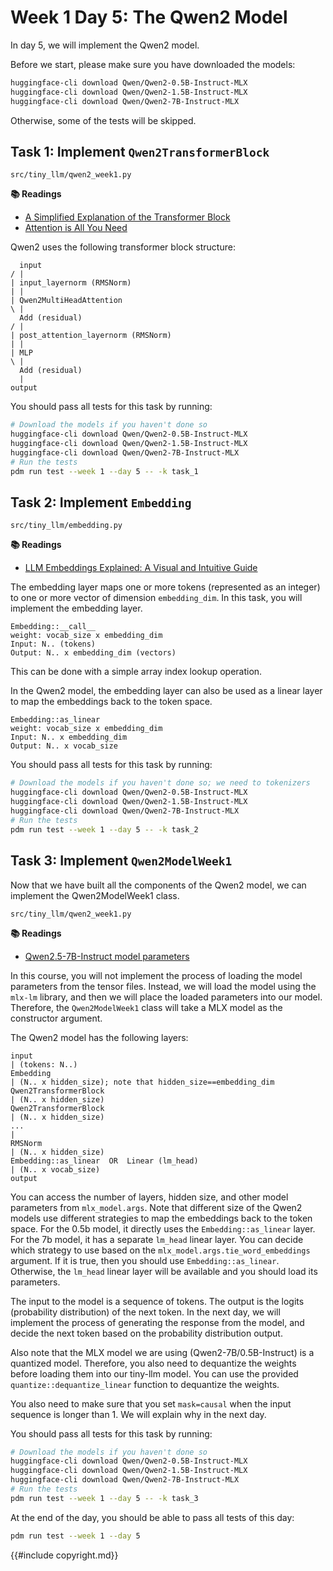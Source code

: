 # Week 1 Day 5: The Qwen2 Model

In day 5, we will implement the Qwen2 model.

Before we start, please make sure you have downloaded the models:

```bash
huggingface-cli download Qwen/Qwen2-0.5B-Instruct-MLX
huggingface-cli download Qwen/Qwen2-1.5B-Instruct-MLX
huggingface-cli download Qwen/Qwen2-7B-Instruct-MLX
```

Otherwise, some of the tests will be skipped.

## Task 1: Implement `Qwen2TransformerBlock`

```
src/tiny_llm/qwen2_week1.py
```

**📚 Readings**

- [A Simplified Explanation of the Transformer Block](https://medium.com/@akhileshkapse/a-simplified-explanation-of-the-transformer-block-must-read-blog-for-nlp-enthusiasts-12ef240a62ac)
- [Attention is All You Need](https://arxiv.org/pdf/1706.03762)

Qwen2 uses the following transformer block structure:

```
  input
/ |
| input_layernorm (RMSNorm)
| |
| Qwen2MultiHeadAttention
\ |
  Add (residual)
/ |
| post_attention_layernorm (RMSNorm)
| |
| MLP
\ |
  Add (residual)
  |
output
```

You should pass all tests for this task by running:

```bash
# Download the models if you haven't done so
huggingface-cli download Qwen/Qwen2-0.5B-Instruct-MLX
huggingface-cli download Qwen/Qwen2-1.5B-Instruct-MLX
huggingface-cli download Qwen/Qwen2-7B-Instruct-MLX
# Run the tests
pdm run test --week 1 --day 5 -- -k task_1
```

## Task 2: Implement `Embedding`

```
src/tiny_llm/embedding.py
```

**📚 Readings**

- [LLM Embeddings Explained: A Visual and Intuitive Guide](https://huggingface.co/spaces/hesamation/primer-llm-embedding)

The embedding layer maps one or more tokens (represented as an integer) to one or more vector of dimension `embedding_dim`.
In this task, you will implement the embedding layer.

```
Embedding::__call__
weight: vocab_size x embedding_dim
Input: N.. (tokens)
Output: N.. x embedding_dim (vectors)
```

This can be done with a simple array index lookup operation.

In the Qwen2 model, the embedding layer can also be used as a linear layer to map the embeddings back to the token space.

```
Embedding::as_linear
weight: vocab_size x embedding_dim
Input: N.. x embedding_dim
Output: N.. x vocab_size
```

You should pass all tests for this task by running:

```bash
# Download the models if you haven't done so; we need to tokenizers
huggingface-cli download Qwen/Qwen2-0.5B-Instruct-MLX
huggingface-cli download Qwen/Qwen2-1.5B-Instruct-MLX
huggingface-cli download Qwen/Qwen2-7B-Instruct-MLX
# Run the tests
pdm run test --week 1 --day 5 -- -k task_2
```

## Task 3: Implement `Qwen2ModelWeek1`

Now that we have built all the components of the Qwen2 model, we can implement the Qwen2ModelWeek1 class.

```
src/tiny_llm/qwen2_week1.py
```

**📚 Readings**

- [Qwen2.5-7B-Instruct model parameters](https://huggingface.co/Qwen/Qwen2.5-7B-Instruct?show_file_info=model.safetensors.index.json)

In this course, you will not implement the process of loading the model parameters from the tensor files. Instead, we
will load the model using the `mlx-lm` library, and then we will place the loaded parameters into our model. Therefore,
the `Qwen2ModelWeek1` class will take a MLX model as the constructor argument.

The Qwen2 model has the following layers:

```
input
| (tokens: N..)
Embedding
| (N.. x hidden_size); note that hidden_size==embedding_dim
Qwen2TransformerBlock
| (N.. x hidden_size)
Qwen2TransformerBlock
| (N.. x hidden_size)
...
|
RMSNorm 
| (N.. x hidden_size)
Embedding::as_linear  OR  Linear (lm_head)
| (N.. x vocab_size)
output
```

You can access the number of layers, hidden size, and other model parameters from `mlx_model.args`. Note that different
size of the Qwen2 models use different strategies to map the embeddings back to the token space. For the 0.5b model, it
directly uses the `Embedding::as_linear` layer. For the 7b model, it has a separate `lm_head` linear layer. You can
decide which strategy to use based on the `mlx_model.args.tie_word_embeddings` argument. If it is true, then you should
use `Embedding::as_linear`. Otherwise, the `lm_head` linear layer will be available and you should load its parameters.

The input to the model is a sequence of tokens. The output is the logits (probability distribution) of the next token.
In the next day, we will implement the process of generating the response from the model, and decide the next token
based on the probability distribution output.

Also note that the MLX model we are using (Qwen2-7B/0.5B-Instruct) is a quantized model. Therefore, you also need to
dequantize the weights before loading them into our tiny-llm model. You can use the provided `quantize::dequantize_linear`
function to dequantize the weights.

You also need to make sure that you set `mask=causal` when the input sequence is longer than 1. We will explain why
in the next day.

You should pass all tests for this task by running:

```bash
# Download the models if you haven't done so
huggingface-cli download Qwen/Qwen2-0.5B-Instruct-MLX
huggingface-cli download Qwen/Qwen2-1.5B-Instruct-MLX
huggingface-cli download Qwen/Qwen2-7B-Instruct-MLX
# Run the tests
pdm run test --week 1 --day 5 -- -k task_3
```

At the end of the day, you should be able to pass all tests of this day:

```bash
pdm run test --week 1 --day 5
```

{{#include copyright.md}}
